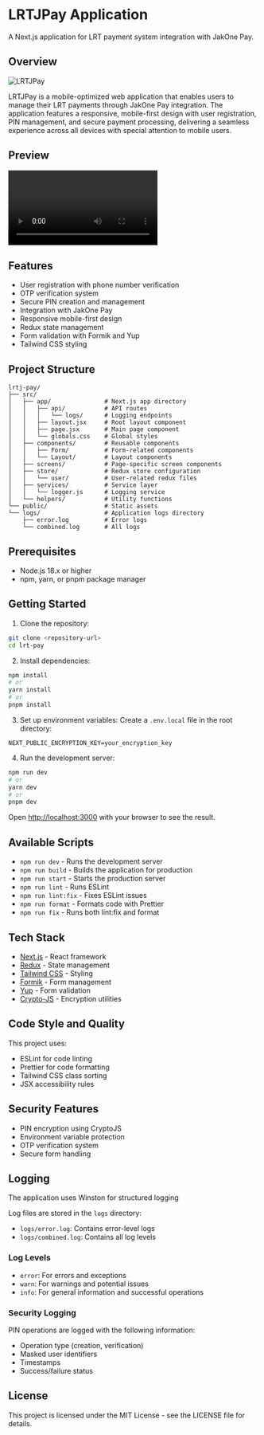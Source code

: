 # LRTJPay Application

A Next.js application for LRT payment system integration with JakOne Pay.

## Overview

![LRTJPay](https://github.com/asepkh/bankdki-lrtj-pay/blob/main/public/logo-lrt.png)

LRTJPay is a mobile-optimized web application that enables users to manage their LRT payments through JakOne Pay integration. The application features a responsive, mobile-first design with user registration, PIN management, and secure payment processing, delivering a seamless experience across all devices with special attention to mobile users.

## Preview

<video src='https://github.com/asepkh/bankdki-lrtj-pay/blob/main/public/preview.mp4'> </video>

## Features

- User registration with phone number verification
- OTP verification system
- Secure PIN creation and management
- Integration with JakOne Pay
- Responsive mobile-first design
- Redux state management
- Form validation with Formik and Yup
- Tailwind CSS styling

## Project Structure

```
lrtj-pay/
├── src/
│   ├── app/               # Next.js app directory
│   │   ├── api/           # API routes
│   │   │   └── logs/      # Logging endpoints
│   │   ├── layout.jsx     # Root layout component
│   │   ├── page.jsx       # Main page component
│   │   └── globals.css    # Global styles
│   ├── components/        # Reusable components
│   │   ├── Form/          # Form-related components
│   │   └── Layout/        # Layout components
│   ├── screens/           # Page-specific screen components
│   ├── store/             # Redux store configuration
│   │   └── user/          # User-related redux files
│   ├── services/          # Service layer
│   │   └── logger.js      # Logging service
│   └── helpers/           # Utility functions
└── public/                # Static assets
└── logs/                  # Application logs directory
    ├── error.log          # Error logs
    └── combined.log       # All logs
```

## Prerequisites

- Node.js 18.x or higher
- npm, yarn, or pnpm package manager

## Getting Started

1. Clone the repository:

```bash
git clone <repository-url>
cd lrt-pay
```

2. Install dependencies:

```bash
npm install
# or
yarn install
# or
pnpm install
```

3. Set up environment variables: Create a `.env.local` file in the root
   directory:

```env
NEXT_PUBLIC_ENCRYPTION_KEY=your_encryption_key
```

4. Run the development server:

```bash
npm run dev
# or
yarn dev
# or
pnpm dev
```

Open [http://localhost:3000](http://localhost:3000) with your browser to see the
result.

## Available Scripts

- `npm run dev` - Runs the development server
- `npm run build` - Builds the application for production
- `npm run start` - Starts the production server
- `npm run lint` - Runs ESLint
- `npm run lint:fix` - Fixes ESLint issues
- `npm run format` - Formats code with Prettier
- `npm run fix` - Runs both lint:fix and format

## Tech Stack

- [Next.js](https://nextjs.org/) - React framework
- [Redux](https://redux.js.org/) - State management
- [Tailwind CSS](https://tailwindcss.com/) - Styling
- [Formik](https://formik.org/) - Form management
- [Yup](https://github.com/jquense/yup) - Form validation
- [Crypto-JS](https://github.com/brix/crypto-js) - Encryption utilities

## Code Style and Quality

This project uses:

- ESLint for code linting
- Prettier for code formatting
- Tailwind CSS class sorting
- JSX accessibility rules

## Security Features

- PIN encryption using CryptoJS
- Environment variable protection
- OTP verification system
- Secure form handling

## Logging

The application uses Winston for structured logging

Log files are stored in the `logs` directory:
- `logs/error.log`: Contains error-level logs
- `logs/combined.log`: Contains all log levels

### Log Levels

- `error`: For errors and exceptions
- `warn`: For warnings and potential issues
- `info`: For general information and successful operations

### Security Logging

PIN operations are logged with the following information:
- Operation type (creation, verification)
- Masked user identifiers
- Timestamps
- Success/failure status

## License

This project is licensed under the MIT License - see the LICENSE file for
details.
